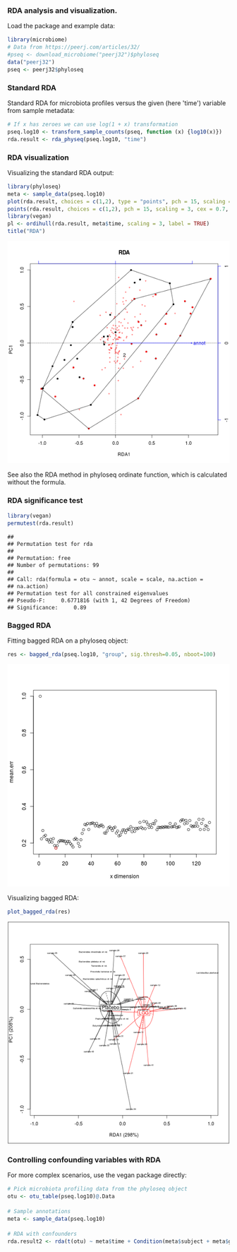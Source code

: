 ### RDA analysis and visualization. 

Load the package and example data:


```r
library(microbiome)
# Data from https://peerj.com/articles/32/
#pseq <- download_microbiome("peerj32")$phyloseq
data("peerj32")
pseq <- peerj32$phyloseq
```

### Standard RDA 

Standard RDA for microbiota profiles versus the given (here 'time')
variable from sample metadata:


```r
# If x has zeroes we can use log(1 + x) transformation
pseq.log10 <- transform_sample_counts(pseq, function (x) {log10(x)})
rda.result <- rda_physeq(pseq.log10, "time")
```

### RDA visualization

Visualizing the standard RDA output:


```r
library(phyloseq)
meta <- sample_data(pseq.log10)
plot(rda.result, choices = c(1,2), type = "points", pch = 15, scaling = 3, cex = 0.7, col = meta$time)
points(rda.result, choices = c(1,2), pch = 15, scaling = 3, cex = 0.7, col = meta$time)
library(vegan)
pl <- ordihull(rda.result, meta$time, scaling = 3, label = TRUE)
title("RDA")
```

![plot of chunk rda4](figure/rda4-1.png)

See also the RDA method in phyloseq ordinate function, which is calculated without the formula.


### RDA significance test


```r
library(vegan)
permutest(rda.result) 
```

```
## 
## Permutation test for rda 
## 
## Permutation: free
## Number of permutations: 99
##  
## Call: rda(formula = otu ~ annot, scale = scale, na.action =
## na.action)
## Permutation test for all constrained eigenvalues
## Pseudo-F:	 0.6771816 (with 1, 42 Degrees of Freedom)
## Significance:	 0.89
```

### Bagged RDA

Fitting bagged RDA on a phyloseq object:


```r
res <- bagged_rda(pseq.log10, "group", sig.thresh=0.05, nboot=100)
```

![plot of chunk rda5](figure/rda5-1.png)

Visualizing bagged RDA:


```r
plot_bagged_rda(res)
```

![plot of chunk rda6](figure/rda6-1.png)


### Controlling confounding variables with RDA

For more complex scenarios, use the vegan package directly:


```r
# Pick microbiota profiling data from the phyloseq object
otu <- otu_table(pseq.log10)@.Data

# Sample annotations
meta <- sample_data(pseq.log10)

# RDA with confounders
rda.result2 <- rda(t(otu) ~ meta$time + Condition(meta$subject + meta$gender))
```



